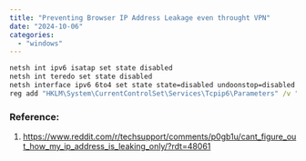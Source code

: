 ```yaml
---
title: "Preventing Browser IP Address Leakage even throught VPN"
date: "2024-10-06"
categories: 
  - "windows"
---
```


```bat
netsh int ipv6 isatap set state disabled
netsh int teredo set state disabled 
netsh interface ipv6 6to4 set state state=disabled undoonstop=disabled 
reg add "HKLM\System\CurrentControlSet\Services\Tcpip6\Parameters" /v "DisabledComponents" /t REG_DWORD /d "255" /f
```


### Reference:
1. https://www.reddit.com/r/techsupport/comments/p0gb1u/cant_figure_out_how_my_ip_address_is_leaking_only/?rdt=48061
